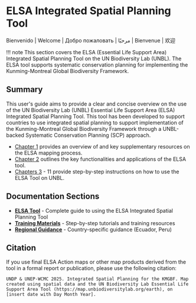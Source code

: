# ELSA Integrated Spatial Planning Tool

Bienvenido | Welcome | Добро пожаловать | مرحبًا | Bienvenue | 欢迎

!!! note
    This section covers the ELSA (Essential Life Support Area) Integrated Spatial Planning Tool on the UN Biodiversity Lab (UNBL). The ELSA tool supports systematic conservation planning for implementing the Kunming-Montreal Global Biodiversity Framework.

## Summary

This user's guide aims to provide a clear and concise overview on the use of the UN Biodiversity Lab (UNBL) Essential Life Support Area (ELSA) Integrated Spatial Planning Tool. This tool has been developed to support countries to use integrated spatial planning to support implementation of the Kunming-Montreal Global Biodiversity Framework through a UNBL-backed Systematic Conservation Planning (SCP) approach. 

* [Chapter 1](elsa/01_overview.md) provides an overview of and key supplementary resources on the ELSA mapping process.
* [Chapter 2](elsa/02_tool_purpose.md) outlines the key functionalities and applications of the ELSA tool.
* [Chapters 3](elsa/03_registration.md) - 11 provide step-by-step instructions on how to use the ELSA Tool on UNBL.

## Documentation Sections

- **[ELSA Tool](elsa/index.md)** - Complete guide to using the ELSA Integrated Spatial Planning Tool
- **[Training Materials](trainings/index.md)** - Step-by-step tutorials and training resources
- **[Regional Guidance](guidance/index.md)** - Country-specific guidance (Ecuador, Peru)

## Citation

If you use final ELSA Action maps or other map products derived from the tool in a formal report or publication, please use the following citation:

```
UNDP & UNEP-WCMC 2025. Integrated Spatial Planning for the KMGBF. Map created using spatial data and the UN Biodiversity Lab Essential Life Support Area Tool (https://map.unbiodiversitylab.org/earth), on [insert date with Day Month Year].
```
